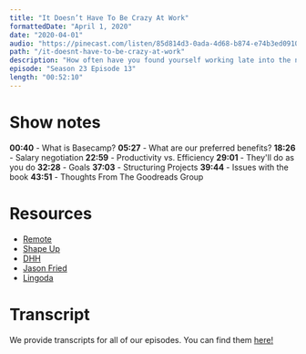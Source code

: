 ```yaml
---
title: "It Doesn’t Have To Be Crazy At Work"
formattedDate: "April 1, 2020"
date: "2020-04-01"
audio: "https://pinecast.com/listen/85d814d3-0ada-4d68-b874-e74b3ed09109.mp3"
path: "/it-doesnt-have-to-be-crazy-at-work"
description: "How often have you found yourself working late into the night at the office? Or maybe taking advantage of the quote unquote benefits like free dinner only to realize that your work life balance is strained? If this sounds like you, chances are it might be crazy at work."
episode: "Season 23 Episode 13"
length: "00:52:10"
---
```


# Show notes

**00:40** - What is Basecamp?
**05:27** - What are our preferred benefits?
**18:26** - Salary negotiation
**22:59** - Productivity vs. Efficiency
**29:01** - They'll do as you do
**32:28** - Goals
**37:03** - Structuring Projects
**39:44** - Issues with the book
**43:51** - Thoughts From The Goodreads Group

# Resources

- [Remote](https://www.amazon.com/Remote-Office-Required-Jason-Fried/dp/0804137501)
- [Shape Up](https://basecamp.com/shapeup)
- [DHH](https://twitter.com/dhh?ref_src=twsrc%5Egoogle%7Ctwcamp%5Eserp%7Ctwgr%5Eauthor)
- [Jason Fried](https://twitter.com/jasonfried?ref_src=twsrc%5Egoogle%7Ctwcamp%5Eserp%7Ctwgr%5Eauthor)
- [Lingoda](https://www.lingoda.com/en/)

# Transcript

We provide transcripts for all of our episodes. You can find them <a href="https://github.com/ladybug-podcast/ladybug-website/blob/master/transcripts/36-it-doesnt-have-to-be-crazy-at-work.md" target="_blank" class="highlight">here!</a>
